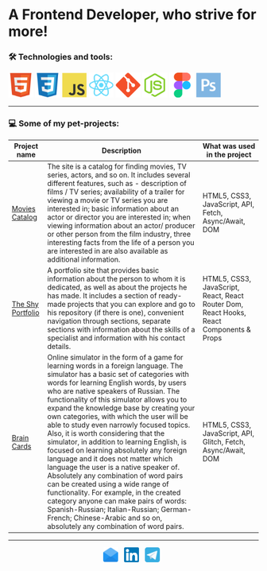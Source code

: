 # A Frontend Developer, who strive for more!

### 🛠 Technologies and tools:

<div>
  <img height="50" src="https://raw.githubusercontent.com/daviddovzhanskiy/daviddovzhanskiy/master/img/html.svg">
  <img height="50" src="https://raw.githubusercontent.com/daviddovzhanskiy/daviddovzhanskiy/master/img/css.svg">
  <img height="50" src="https://raw.githubusercontent.com/daviddovzhanskiy/daviddovzhanskiy/master/img/javascript.svg">
  <img height="50" src="https://raw.githubusercontent.com/daviddovzhanskiy/daviddovzhanskiy/master/img/react.svg">
  <img height="50" src="https://raw.githubusercontent.com/daviddovzhanskiy/daviddovzhanskiy/master/img/git.svg">
  <img height="50" src="https://raw.githubusercontent.com/daviddovzhanskiy/daviddovzhanskiy/master/img/nodejs.svg">
  <img height="50" src="https://raw.githubusercontent.com/daviddovzhanskiy/daviddovzhanskiy/master/img/figma.svg">
  <img height="50" src="https://raw.githubusercontent.com/daviddovzhanskiy/daviddovzhanskiy/master/img/photoshop.svg">
</div>

---

### 💻 Some of my pet-projects:

| Project name | Description | What was used in the project |
| ------------ | ----------- | ---------------------------- |
| [Movies Catalog](https://github.com/daviddovzhanskiy/movies-catalog) | The site is a catalog for finding movies, TV series, actors, and so on. It includes several different features, such as - description of films / TV series; availability of a trailer for viewing a movie or TV series you are interested in; basic information about an actor or director you are interested in; when viewing information about an actor/ producer or other person from the film industry, three interesting facts from the life of a person you are interested in are also available as additional information. | HTML5, CSS3, JavaScript, API, Fetch, Async/Await, DOM |
| [The Shy Portfolio](https://github.com/daviddovzhanskiy/react-the-shy-portfolio) | A portfolio site that provides basic information about the person to whom it is dedicated, as well as about the projects he has made. It includes a section of ready-made projects that you can explore and go to his repository (if there is one), convenient navigation through sections, separate sections with information about the skills of a specialist and information with his contact details. | HTML5, CSS3, JavaScript, React, React Router Dom, React Hooks, React Components & Props |
| [Brain Cards](https://github.com/daviddovzhanskiy/brain-cards) | Online simulator in the form of a game for learning words in a foreign language. The simulator has a basic set of categories with words for learning English words, by users who are native speakers of Russian. The functionality of this simulator allows you to expand the knowledge base by creating your own categories, with which the user will be able to study even narrowly focused topics. Also, it is worth considering that the simulator, in addition to learning English, is focused on learning absolutely any foreign language and it does not matter which language the user is a native speaker of. Absolutely any combination of word pairs can be created using a wide range of functionality. For example, in the created category anyone can make pairs of words: Spanish-Russian; Italian-Russian; German-French; Chinese-Arabic and so on, absolutely any combination of word pairs. | HTML5, CSS3, JavaScript, API, Glitch, Fetch, Async/Await, DOM |

---

<div align="center">
<a href="mailto:askdeveloper@mail.ru"><img height="30" src="https://raw.githubusercontent.com/daviddovzhanskiy/daviddovzhanskiy/master/img/email.svg"></a>&nbsp;&nbsp;
<a href="https://www.linkedin.com/in/daviddovzhanskiy/"><img height="30" src="https://raw.githubusercontent.com/daviddovzhanskiy/daviddovzhanskiy/master/img/linkedin.svg"></a>&nbsp;&nbsp;
<a href="https://t.me/daviddovzhanskiy"><img height="30" src="https://raw.githubusercontent.com/daviddovzhanskiy/daviddovzhanskiy/master/img/telegram.svg"></a>&nbsp;&nbsp;
</div>

<!-- <div align="center">
<a href="https://www.codewars.com/users/daviddovzhanskiy/"><img height="30" src="https://www.codewars.com/users/daviddovzhanskiy/badges/micro"></a>
</div> -->
